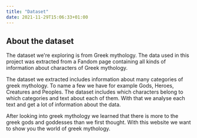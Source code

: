 ```yaml
---
title: "Dataset"
date: 2021-11-29T15:06:33+01:00
---
```


## About the dataset
The dataset we're exploring is from Greek mythology. The data used in this project was extracted from a Fandom page containing all kinds of information about characters of Greek mythology. 

The dataset we extracted includes information about many categories of greek mythology. To name a few we have for example Gods, Heroes, Creatures and Peoples. The dataset includes which characters belong to which categories and text about each of them. With that we analyse each text and get a lot of information about the data. 

After looking into greek mythology we learned that there is more to the greek gods and goddesses than we first thought. With this website we want to show you the world of greek mythology.  
